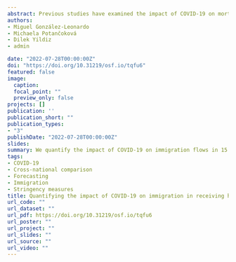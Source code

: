 ```yaml
---
abstract: Previous studies have examined the impact of COVID-19 on mortality and fertility. However, little is known about the effect of the pandemic on constraining international migration. We quantify the impact of COVID-19 on immigration flows in 15 high-income countries by forecasting their counterfactual levels in 2020 assuming no pandemic and comparing these estimates with observed immigration counts. We then explore potential driving forces, such as stringency measures and changes in unemployment moderating the extent of immigration decline. Our results show that immigration declined in all countries, except in Finland. Yet, significant cross-national variations exist. Australia (60%), Spain (45%) and Sweden (36%) display the largest declines, while immigration decreased by between 15% and 30% in seven states, and by less than 15% in four where results were not statistically significant. International travel, mobility restrictions and stay-at-home requirements exhibit a relationship with declines in immigration, although countries with similar levels of stringency witnessed different intensities of decline. Work and school closings and unemployment show no relationship.
authors:
- Miguel González-Leonardo
- Michaela Potančoková 
- Dilek Yildiz
- admin

date: "2022-07-28T00:00:00Z"
doi: "https://doi.org/10.31219/osf.io/tqfu6"
featured: false
image:
  caption: 
  focal_point: ""
  preview_only: false
projects: []
publication: ''
publication_short: ""
publication_types:
- "3"
publishDate: "2022-07-28T00:00:00Z"
slides: 
summary: We quantify the impact of COVID-19 on immigration flows in 15 high-income countries by forecasting their counterfactual levels in 2020 assuming no pandemic and comparing these estimates with observed immigration counts.
tags:
- COVID-19 
- Cross-national comparison
- Forecasting 
- Immigration
- Stringency measures
title: Quantifying the impact of COVID-19 on immigration in receiving high-income countries
url_code: ""
url_dataset: ""
url_pdf: https://doi.org/10.31219/osf.io/tqfu6
url_poster: ""
url_project: ""
url_slides: ""
url_source: ""
url_video: ""
---
```

